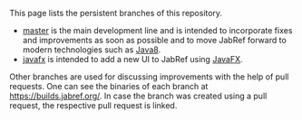 This page lists the persistent branches of this repository.

* [master](https://builds.jabref.org/master/) is the main development line and is intended to incorporate fixes and improvements as soon as possible and to move JabRef forward to modern technologies such as [Java8].
* [javafx](https://builds.jabref.org/javafx/) is intended to add a new UI to JabRef using [JavaFX].

Other branches are used for discussing improvements with the help of pull requests.
One can see the binaries of each branch at <https://builds.jabref.org/>.
In case the branch was created using a pull request, the respective pull request is linked.

  [Java8]: http://docs.oracle.com/javase/8/docs/technotes/guides/language/enhancements.html#javase8
  [JavaFX]: http://docs.oracle.com/javase/8/javafx/get-started-tutorial/jfx-overview.htm
